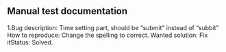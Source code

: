 ## Manual test documentation ##


  1.Bug description: Time setting part, should be “submit” instead of “subbit”
    How to reproduce: Change the spelling to correct.
    Wanted solution: 
    Fix itStatus: Solved.
